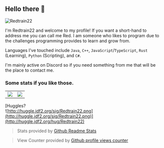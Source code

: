 ## Hello there <!-- General Kenobi! --> 👋

<img src="https://komarev.com/ghpvc/?username=Redtrain22&style=flat-square&color=5b0000&label=Visitors" alt="Redtrain22" />

I'm Redtrain22 and welcome to my profile! If you want a short-hand to address me you can call me Red. I am someone who likes to program due to the challenges programming provides to learn and grow from.

Languages I've touched include `Java`, `C++`, `JavaScript`/`TypeScript`, `Rust` (Learning), `Python` (Scripting), and `C#`.

I'm mainly active on Discord so if you need something from me that will be the place to contact me.

### Some stats if you like those.

<table>
  <tr>
    <td align="center" style="padding=0;width=50%;">
      <img align="center" style="padding=0;" src="https://github-readme-stats.vercel.app/api?username=Redtrain22&show_private=true&show_icons=true&theme=radical&show_icons=true&hide_border=true" />
    </td>
    <td align="center" style="padding=0;width=50%;">
      <img align="center" style="padding=0;" src="https://github-readme-stats.vercel.app/api/top-langs/?username=Redtrain22&langs_count=5&layout=compact&theme=radical&show_icons=true&hide_border=true" />
    </td>
  </tr>
</table>

[Huggles?<br> ![http://huggle.jdf2.org/sig/Redtrain22.png](http://huggle.jdf2.org/sig/Redtrain22.png)](http://huggle.jdf2.org/hug/Redtrain22)


> Stats provided by [Github Readme Stats]

> View Counter provided by [Github profile views counter]

[GitHub Readme Stats]: https://github.com/anuraghazra/github-readme-stats
[Github profile views counter]: https://github.com/antonkomarev/github-profile-views-counter
